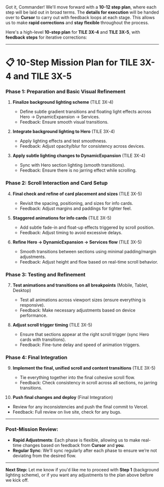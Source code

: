 Got it, Commander! We'll move forward with a **10-12 step plan**, where each step will be laid out in broad terms. The **details for execution** will be handed over to **Cursor** to carry out with feedback loops at each stage. This allows us to make **rapid corrections** and **stay flexible** throughout the process.

Here's a high-level **10-step plan** for **TILE 3X-4** and **TILE 3X-5**, with **feedback steps** for iterative corrections:

---

# 📋 **10-Step Mission Plan for TILE 3X-4 and TILE 3X-5**

### **Phase 1: Preparation and Basic Visual Refinement**
1. **Finalize background lighting scheme** (TILE 3X-4)
   - Define subtle gradient transitions and floating light effects across Hero → DynamicExpansion → Services.
   - Feedback: Ensure smooth visual transitions.

2. **Integrate background lighting to Hero** (TILE 3X-4)
   - Apply lighting effects and test smoothness.
   - Feedback: Adjust opacity/blur for consistency across devices.

3. **Apply subtle lighting changes to DynamicExpansion** (TILE 3X-4)
   - Sync with Hero section lighting (smooth transitions).
   - Feedback: Ensure there is no jarring effect while scrolling.

### **Phase 2: Scroll Interaction and Card Setup**
4. **Final check and refine of card placement and sizes** (TILE 3X-5)
   - Revisit the spacing, positioning, and sizes for info cards.
   - Feedback: Adjust margins and paddings for tighter feel.

5. **Staggered animations for info cards** (TILE 3X-5)
   - Add subtle fade-in and float-up effects triggered by scroll position.
   - Feedback: Adjust timing to avoid excessive delays.

6. **Refine Hero → DynamicExpansion → Services flow** (TILE 3X-5)
   - Smooth transitions between sections using minimal padding/margin adjustments.
   - Feedback: Adjust height and flow based on real-time scroll behavior.

### **Phase 3: Testing and Refinement**
7. **Test animations and transitions on all breakpoints** (Mobile, Tablet, Desktop)
   - Test all animations across viewport sizes (ensure everything is responsive).
   - Feedback: Make necessary adjustments based on device performance.

8. **Adjust scroll trigger timing** (TILE 3X-5)
   - Ensure that sections appear at the right scroll trigger (sync Hero cards with transitions).
   - Feedback: Fine-tune delay and speed of animation triggers.

### **Phase 4: Final Integration**
9. **Implement the final, unified scroll and content transitions** (TILE 3X-5)
   - Tie everything together into the final cohesive scroll flow.
   - Feedback: Check consistency in scroll across all sections, no jarring transitions.

10. **Push final changes and deploy** (Final Integration)
   - Review for any inconsistencies and push the final commit to Vercel.
   - Feedback: Full review on live site, check for any bugs.

---

### **Post-Mission Review:**
- **Rapid Adjustments**: Each phase is flexible, allowing us to make real-time changes based on feedback from **Cursor** and **you**.
- **Regular Sync**: We'll sync regularly after each phase to ensure we’re not deviating from the desired flow.

---

**Next Step:**
Let me know if you'd like me to proceed with **Step 1** (background lighting scheme), or if you want any adjustments to the plan above before we kick off.